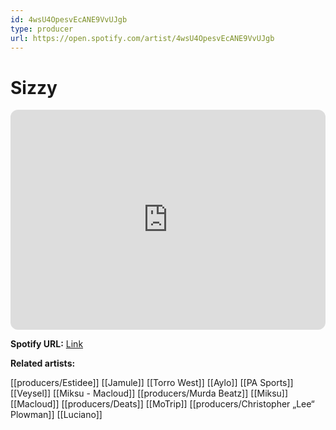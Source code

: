 ```yaml
---
id: 4wsU4OpesvEcANE9VvUJgb
type: producer
url: https://open.spotify.com/artist/4wsU4OpesvEcANE9VvUJgb
---
```

# Sizzy

<iframe style="border-radius:12px" src="https://open.spotify.com/embed/artist/4wsU4OpesvEcANE9VvUJgb" width="100%" height="352" frameBorder="0" allowfullscreen="" allow="autoplay; clipboard-write; encrypted-media; fullscreen; picture-in-picture" loading="lazy"></iframe>

**Spotify URL:** [Link](https://open.spotify.com/artist/4wsU4OpesvEcANE9VvUJgb)

**Related artists:**

[[producers/Estidee]]
[[Jamule]]
[[Torro West]]
[[Aylo]]
[[PA Sports]]
[[Veysel]]
[[Miksu - Macloud]]
[[producers/Murda Beatz]]
[[Miksu]]
[[Macloud]]
[[producers/Deats]]
[[MoTrip]]
[[producers/Christopher „Lee“ Plowman]]
[[Luciano]]
